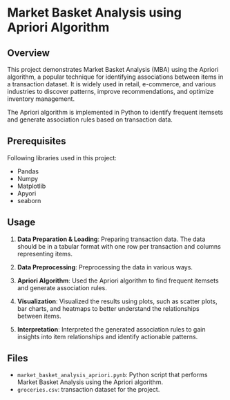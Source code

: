# Market Basket Analysis using Apriori Algorithm

## Overview

This project demonstrates Market Basket Analysis (MBA) using the Apriori algorithm, a popular technique for identifying associations between items in a transaction dataset. It is widely used in retail, e-commerce, and various industries to discover patterns, improve recommendations, and optimize inventory management.

The Apriori algorithm is implemented in Python to identify frequent itemsets and generate association rules based on transaction data.

## Prerequisites

Following libraries used in this project:

- Pandas
- Numpy 
- Matplotlib
- Apyori
- seaborn

## Usage

1. **Data Preparation & Loading**: Preparing transaction data. The data should be in a tabular format with one row per transaction and columns representing items.

2. **Data Preprocessing**: Preprocessing the data in various ways.

3. **Apriori Algorithm**: Used the Apriori algorithm to find frequent itemsets and generate association rules.

4. **Visualization**: Visualized the results using plots, such as scatter plots, bar charts, and heatmaps to better understand the relationships between items.

5. **Interpretation**: Interpreted the generated association rules to gain insights into item relationships and identify actionable patterns.


## Files

- `market_basket_analysis_apriori.pynb`: Python script that performs Market Basket Analysis using the Apriori algorithm.
- `groceries.csv`:  transaction dataset for the project.


